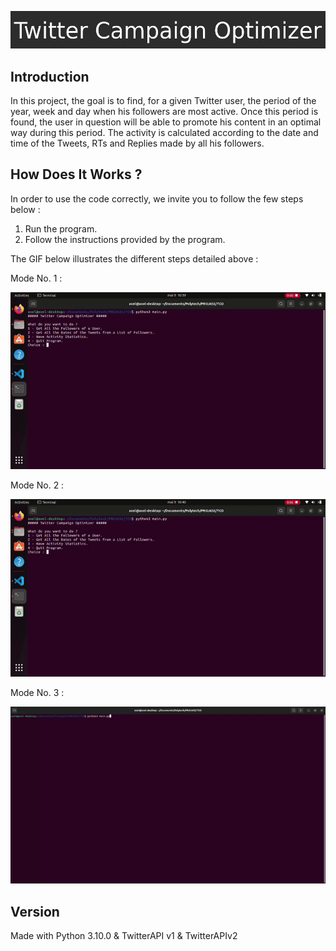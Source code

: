 ![](assets/title.jpg)
## Introduction
In this project, the goal is to find, for a given Twitter user, the period of the year, week and day when his followers are most active. Once this period is found, the user in question will be able to promote his content in an optimal way during this period. The activity is calculated according to the date and time of the Tweets, RTs and Replies made by all his followers.

## How Does It Works ?
In order to use the code correctly, we invite you to follow the few steps below :
1. Run the program.
2. Follow the instructions provided by the program.

The GIF below illustrates the different steps detailed above :

Mode No. 1 :

![](assets/tco-mode1.gif)

Mode No. 2 :

![](assets/tco-mode2.gif)

Mode No. 3 :

![](assets/tco-mode3.gif)

## Version
Made with Python 3.10.0 & TwitterAPI v1 & TwitterAPIv2
